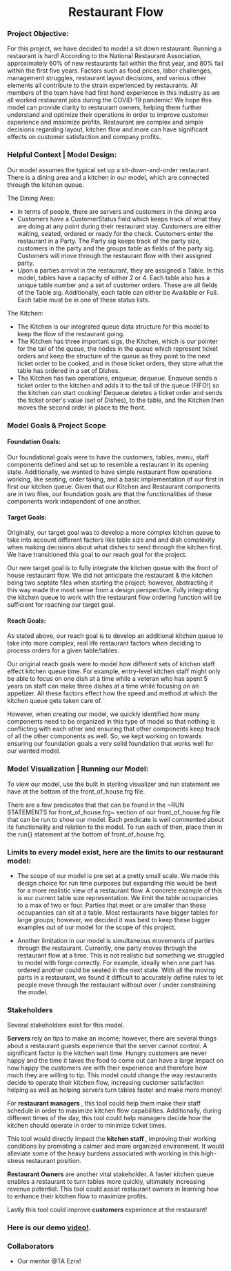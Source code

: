 
# <div align=center> Restaurant Flow </div>

### Project Objective:

For this project, we have decided to model a sit down restaurant. Running a restaurant is hard! According to the National Restaurant Association, approximately 60% of new restaurants fail within the first year, and 80% fail within the first five years. Factors such as food prices, labor challenges, management struggles, restaurant layout decisions, and various other elements all contribute to the strain experienced by restaurants. All members of the team have had first hand experience in this industry as we all worked restaurant jobs during the COVID-19 pandemic! We hope this model can provide clarity to restaurant owners, helping them further understand and optimize their operations in order to improve customer experience and maximize profits. Restaurant are complex and simple decisions regarding layout, kitchen flow and more can have significant effects on customer satisfaction and company profits.

### Helpful Context | Model Design:

Our model assumes the typical set up a sit-down-and-order restaurant. There is a dining area and a kitchen in our model, which are connected through the kitchen queue. 

The Dining Area: 
- In terms of people, there are servers and customers in the dining area 
- Customers have a CustomerStatus field which keeps track of what they are doing at any point during their restaurant stay. Customers are either waiting, seated, ordered or ready for the check. Customers enter the restaurant in a Party. The Party sig keeps track of the party size, customers in the party and the groups table as fields of the party sig. Customers will move through the restaurant flow with their assigned party. 
- Upon a parties arrival in the restaurant, they are assigned a Table. In this model, tables have a capacity of either 2 or 4. Each table also has a unique table number and a set of customer orders. These are all fields of the Table sig. Additionally, each table can either be Available or Full. Each table must be in one of these status lists. 

The Kitchen: 
- The Kitchen is our integrated queue data structure for this model to keep the flow of the restaurant going. 
- The Kitchen has three important sigs, the Kitchen, which is our pointer for the tail of the queue, the nodes in the queue which represent ticket orders and keep the structure of the queue as they point to the next ticket order to be cooked, and in those ticket orders, they store what the table has ordered in a set of Dishes.
- The Kitchen has two operations, enqueue, dequeue. Enqueue sends a ticket order to the kitchen and adds it to the tail of the queue (FIFO!) so the kitchen can start cooking! Dequeue deletes a ticket order and sends the ticket order's value (set of Dishes), to the table, and the Kitchen then moves the second order in place to the front. 

### Model Goals & Project Scope 
#### Foundation Goals: 
Our foundational goals were to have the customers, tables, menu, staff components defined and set up to resemble a restaurant in its opening state. Additionally, we wanted to have simple restaurant flow operations working, like seating, order taking, and a basic implementation of our first in first our kitchen queue. Given that our Kitchen and Restaurant components are in two files, our foundation goals are that the functionalities of these components work independent of one another.

#### Target Goals: 
Originally, our target goal was to develop a more complex kitchen queue to take into account different factors like table size and and dish complexity when making decisions about what dishes to send through the kitchen first. We have transitioned this goal to our reach goal for the project. 

Our new target goal is to fully integrate the kitchen queue with the front of house restaurant flow. We did not anticipate the restaurant & the kitchen being two septate files when starting the project; however, abstracting it this way made the most sense from a design perspective. Fully integrating the kitchen queue to work with the restaurant flow ordering function will be sufficient for reaching our target goal.

#### Reach Goals: 
As stated above, our reach goal is to develop an additional kitchen queue to take into more complex, real life restaurant factors when deciding to process orders for a given table/tables.

Our original reach goals were to model how different sets of kitchen staff effect kitchen queue time. For example, entry-level kitchen staff might only be able to focus on one dish at a time while a veteran who has spent 5 years on staff can make three dishes at a time while focusing on an appetizer. All these factors effect how the speed and method at which the kitchen queue gets taken care of. 

However, when creating our model, we quickly identified how many components need to be organized in this type of model so that nothing is conflicting with each other and ensuring that other components keep track of all the other components as well. So, we kept working on towards ensuring our foundation goals a very solid foundation that works well for our wanted model. 

### Model Visualization | Running our Model: 

To view our model, use the built in sterling visualizer and run statement we have at the bottom of the front_of_house.frg file. 

There are a few predicates that that can be found in the ~RUN STATEMENTS for front_of_house.frg~ section of our front_of_house.frg file that can be run to show our model. Each predicate is well commented about its functionality and relation to the model. To run each of then, place then in the run{} statement at the bottom of front_of_house.frg. 

### Limits to every model exist, here are the limits to our restaurant model:
- The scope of our model is pre set at a pretty small scale. We made this design choice for run time purposes but expanding this would be best for a more realistic view of a restaurant flow. A concrete example of this is our current table size representation. We limit the table occupancies to a max of two or four. Parties that meet or are smaller than these occupancies can sit at a table. Most restaurants have bigger tables for large groups; however, we decided it was best to keep these bigger examples out of our model for the scope of this project. 

- Another limitation in our model is simultaneous movements of parties through the restaurant. Currently, one party moves through the restaurant flow at a time. This is not realistic but something we struggled to model with forge correctly. For example, ideally when one part  has ordered another could be seated in the next state. With all the moving parts in a restaurant, we found it difficult to accurately define rules to let people move through the restaurant without over / under constraining the model. 

### Stakeholders 

Several stakeholders exist for this model. 

<b> Servers </b> rely on tips to make an income; however, there are several things about a restaurant guests experience that the server cannot control. A significant factor is the kitchen wait time. Hungry customers are never happy and the time it takes the food to come out can have a large impact on how happy the customers are with their experience and therefore how much they are willing to tip. This model could change the way restaurants decide to operate their kitchen flow, increasing customer satisfaction helping as well as helping servers turn tables faster and make more money! 

For <b> restaurant managers </b>, this tool could help them make their staff schedule in order to maximize kitchen flow capabilities. Additionally, during different times of the day, this tool could help managers decide how the kitchen should operate in order to minimize ticket times. 

This tool would directly impact the <b> kitchen staff </b>, improving their working conditions by promoting a calmer and more organized environment. It would alleviate some of the heavy burdens associated with working in this high-stress restaurant position.

<b> Restaurant Owners </b> are another vital stakeholder. A faster kitchen queue enables a restaurant to turn tables more quickly, ultimately increasing revenue potential. This tool could assist restaurant owners in learning how to enhance their kitchen flow to maximize profits.

Lastly this tool could improve <b> customers </b> experience at the restaurant!

### Here is our demo [video!](https://www.youtube.com/watch?v=bZxGMKSKqTQ).

### Collaborators
- Our mentor @TA Ezra!
